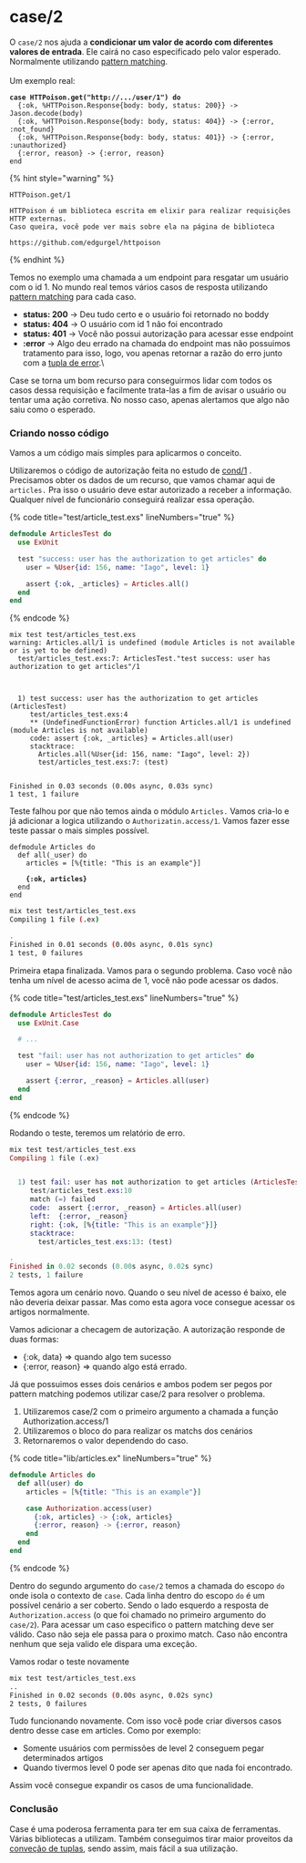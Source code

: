 # case/2

O `case/2` nos ajuda a **condicionar um valor de acordo com diferentes valores de entrada**. Ele cairá no caso especificado pelo valor esperado. Normalmente utilizando [pattern matching](../pattern-matching.md). \
\
Um exemplo real:

<pre class="language-elixir" data-line-numbers><code class="lang-elixir"><strong>case HTTPoison.get("http://.../user/1") do
</strong>  {:ok, %HTTPoison.Response{body: body, status: 200}} -> Jason.decode(body)
  {:ok, %HTTPoison.Response{body: body, status: 404}} -> {:error, :not_found}
  {:ok, %HTTPoison.Response{body: body, status: 401}} -> {:error, :unauthorized}
  {:error, reason} -> {:error, reason}
end
</code></pre>

{% hint style="warning" %}
```
HTTPoison.get/1

HTTPoison é um biblioteca escrita em elixir para realizar requisições HTTP externas.
Caso queira, você pode ver mais sobre ela na página de biblioteca

https://github.com/edgurgel/httpoison
```
{% endhint %}

Temos no exemplo uma chamada a um endpoint para resgatar um usuário com o id 1. No mundo real temos vários casos de resposta utilizando [pattern matching](../pattern-matching.md) para cada caso.

* **status: 200** -> Deu tudo certo e o usuário foi retornado no boddy
* **status: 404** -> O usuário com id 1 não foi encontrado
* **status: 401** -> Você não possui autorização para acessar esse endpoint
* **:error** -> Algo deu errado na chamada do endpoint mas não possuimos tratamento para isso, logo, vou apenas retornar a razão do erro junto com a [tupla de error](../../conceitos/convencoes.md#tupla-ok-result-e-error-reason).\


Case se torna um bom recurso para conseguirmos lidar com todos os casos dessa requisição e facilmente trata-las a fim de avisar o usuário ou tentar uma ação corretiva. No nosso caso, apenas alertamos que algo não saiu como o esperado.

### Criando nosso código

Vamos a um código mais simples para aplicarmos o conceito.

Utilizaremos o código de autorização feita no estudo de [cond/1](cond-1.md) . Precisamos obter os dados de um recurso, que vamos chamar aqui de `articles.` Pra isso o usuário deve estar autorizado a receber a informação. Qualquer nível de funcionário conseguirá realizar essa operação.

{% code title="test/article_test.exs" lineNumbers="true" %}
```elixir
defmodule ArticlesTest do
  use ExUnit

  test "success: user has the authorization to get articles" do
    user = %User{id: 156, name: "Iago", level: 1}

    assert {:ok, _articles} = Articles.all()
  end
end
```
{% endcode %}

```
mix test test/articles_test.exs
warning: Articles.all/1 is undefined (module Articles is not available or is yet to be defined)
  test/articles_test.exs:7: ArticlesTest."test success: user has authorization to get articles"/1



  1) test success: user has the authorization to get articles (ArticlesTest)
     test/articles_test.exs:4
     ** (UndefinedFunctionError) function Articles.all/1 is undefined (module Articles is not available)
     code: assert {:ok, _articles} = Articles.all(user)
     stacktrace:
       Articles.all(%User{id: 156, name: "Iago", level: 2})
       test/articles_test.exs:7: (test)


Finished in 0.03 seconds (0.00s async, 0.03s sync)
1 test, 1 failure
```

Teste falhou por que não temos ainda o módulo `Articles.` Vamos cria-lo e já adicionar a logica utilizando o `Authorizatin.access/1`. Vamos fazer esse teste passar o mais simples possível.

<pre class="language-elixir" data-title="lib/articles.ex" data-line-numbers><code class="lang-elixir">defmodule Articles do
  def all(_user) do
    articles = [%{title: "This is an example"}]

<strong>    {:ok, articles}
</strong>  end
end
</code></pre>

```sh
mix test test/articles_test.exs
Compiling 1 file (.ex)

.
Finished in 0.01 seconds (0.00s async, 0.01s sync)
1 test, 0 failures
```

Primeira etapa finalizada. Vamos para o segundo problema. Caso você não tenha um nível de acesso acima de 1, você não pode acessar os dados.

{% code title="test/articles_test.exs" lineNumbers="true" %}
```elixir
defmodule ArticlesTest do
  use ExUnit.Case

  # ...

  test "fail: user has not authorization to get articles" do
    user = %User{id: 156, name: "Iago", level: 1}

    assert {:error, _reason} = Articles.all(user)
  end
end
```
{% endcode %}

Rodando o teste, teremos um relatório de erro.

```elixir
mix test test/articles_test.exs
Compiling 1 file (.ex)


  1) test fail: user has not authorization to get articles (ArticlesTest)
     test/articles_test.exs:10
     match (=) failed
     code:  assert {:error, _reason} = Articles.all(user)
     left:  {:error, _reason}
     right: {:ok, [%{title: "This is an example"}]}
     stacktrace:
       test/articles_test.exs:13: (test)

.
Finished in 0.02 seconds (0.00s async, 0.02s sync)
2 tests, 1 failure
```

Temos agora um cenário novo. Quando o seu nível de acesso é baixo, ele não deveria deixar passar. Mas como esta agora voce consegue acessar os artigos normalmente.&#x20;

Vamos adicionar a checagem de autorização. A autorização responde de duas formas:

* {:ok, data} => quando algo tem sucesso
* {:error, reason}  => quando algo está errado.

Já que possuimos esses dois cenários e ambos podem ser pegos por pattern matching podemos utilizar case/2 para resolver o problema.

1. Utilizaremos case/2 com o primeiro argumento a chamada a função Authorization.access/1
2. Utilizaremos o bloco do para realizar os matchs dos cenários
3. Retornaremos o valor dependendo do caso.

{% code title="lib/articles.ex" lineNumbers="true" %}
```elixir
defmodule Articles do
  def all(user) do
    articles = [%{title: "This is an example"}]

    case Authorization.access(user)
      {:ok, articles} -> {:ok, articles}
      {:error, reason} -> {:error, reason}
    end
  end
end
```
{% endcode %}

Dentro do segundo argumento do `case/2` temos a chamada do escopo  `do` onde isola o contexto de `case`. Cada linha dentro do escopo `do` é um possível cenário a ser coberto. Sendo o lado esquerdo a resposta de `Authorization.access` (o que foi chamado no primeiro argumento do `case/2`). Para acessar um caso especifico o pattern matching deve ser válido. Caso não seja ele passa para o proximo match. Caso não encontra nenhum que seja valido ele dispara uma exceção.

Vamos rodar o teste novamente

```sh
mix test test/articles_test.exs
..
Finished in 0.02 seconds (0.00s async, 0.02s sync)
2 tests, 0 failures
```

Tudo funcionando novamente. Com isso você pode criar diversos casos dentro desse case em articles. Como por exemplo:

* Somente usuários com permissões de level 2 conseguem pegar determinados artigos
* Quando tivermos level 0 pode ser apenas dito que nada foi encontrado.

Assim você consegue expandir os casos de uma funcionalidade.



### Conclusão

Case é uma poderosa ferramenta para ter em sua caixa de ferramentas. Várias bibliotecas a utilizam. Também conseguimos tirar maior proveitos da [conveção de tuplas](../../conceitos/convencoes.md#tupla-ok-result-e-error-reason), sendo assim, mais fácil a sua utilização.



